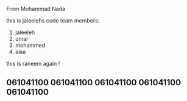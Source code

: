 
From Mohammad Nada


this is jaleelehs code 
team members:
1. jaleeleh
2. omar
4. mohammed
5. alaa

this is raneem again ! 

061041100
061041100
061041100
061041100
061041100
-----------------------------------------------------